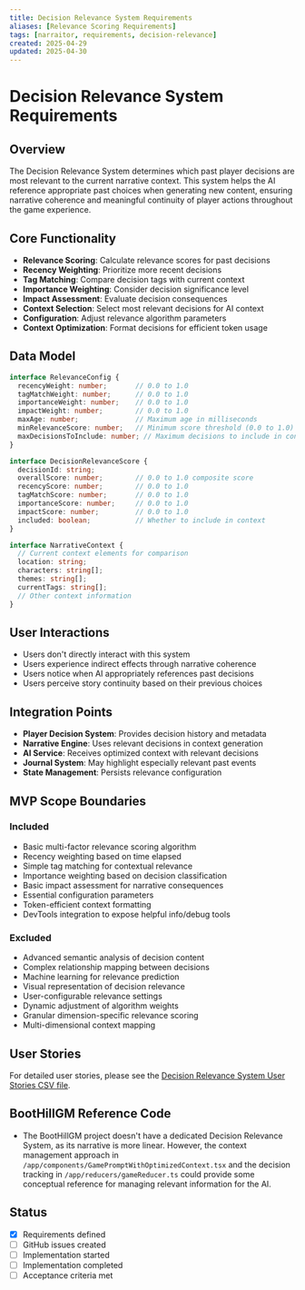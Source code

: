 ```yaml
---
title: Decision Relevance System Requirements
aliases: [Relevance Scoring Requirements]
tags: [narraitor, requirements, decision-relevance]
created: 2025-04-29
updated: 2025-04-30
---
```


# Decision Relevance System Requirements

## Overview
The Decision Relevance System determines which past player decisions are most relevant to the current narrative context. This system helps the AI reference appropriate past choices when generating new content, ensuring narrative coherence and meaningful continuity of player actions throughout the game experience.

## Core Functionality
- **Relevance Scoring**: Calculate relevance scores for past decisions
- **Recency Weighting**: Prioritize more recent decisions
- **Tag Matching**: Compare decision tags with current context
- **Importance Weighting**: Consider decision significance level
- **Impact Assessment**: Evaluate decision consequences
- **Context Selection**: Select most relevant decisions for AI context
- **Configuration**: Adjust relevance algorithm parameters
- **Context Optimization**: Format decisions for efficient token usage

## Data Model

```typescript
interface RelevanceConfig {
  recencyWeight: number;       // 0.0 to 1.0
  tagMatchWeight: number;      // 0.0 to 1.0
  importanceWeight: number;    // 0.0 to 1.0
  impactWeight: number;        // 0.0 to 1.0
  maxAge: number;              // Maximum age in milliseconds
  minRelevanceScore: number;   // Minimum score threshold (0.0 to 1.0)
  maxDecisionsToInclude: number; // Maximum decisions to include in context
}

interface DecisionRelevanceScore {
  decisionId: string;
  overallScore: number;        // 0.0 to 1.0 composite score
  recencyScore: number;        // 0.0 to 1.0
  tagMatchScore: number;       // 0.0 to 1.0
  importanceScore: number;     // 0.0 to 1.0
  impactScore: number;         // 0.0 to 1.0
  included: boolean;           // Whether to include in context
}

interface NarrativeContext {
  // Current context elements for comparison
  location: string;
  characters: string[];
  themes: string[];
  currentTags: string[];
  // Other context information
}
```

## User Interactions
- Users don't directly interact with this system
- Users experience indirect effects through narrative coherence
- Users notice when AI appropriately references past decisions
- Users perceive story continuity based on their previous choices

## Integration Points
- **Player Decision System**: Provides decision history and metadata
- **Narrative Engine**: Uses relevant decisions in context generation
- **AI Service**: Receives optimized context with relevant decisions
- **Journal System**: May highlight especially relevant past events
- **State Management**: Persists relevance configuration

## MVP Scope Boundaries

### Included
- Basic multi-factor relevance scoring algorithm
- Recency weighting based on time elapsed
- Simple tag matching for contextual relevance
- Importance weighting based on decision classification
- Basic impact assessment for narrative consequences
- Essential configuration parameters
- Token-efficient context formatting
- DevTools integration to expose helpful info/debug tools

### Excluded
- Advanced semantic analysis of decision content
- Complex relationship mapping between decisions
- Machine learning for relevance prediction
- Visual representation of decision relevance
- User-configurable relevance settings
- Dynamic adjustment of algorithm weights
- Granular dimension-specific relevance scoring
- Multi-dimensional context mapping

## User Stories
For detailed user stories, please see the [Decision Relevance System User Stories CSV file](./decision-relevance-system-user-stories.csv).

## BootHillGM Reference Code
- The BootHillGM project doesn't have a dedicated Decision Relevance System, as its narrative is more linear. However, the context management approach in `/app/components/GamePromptWithOptimizedContext.tsx` and the decision tracking in `/app/reducers/gameReducer.ts` could provide some conceptual reference for managing relevant information for the AI.

## Status
- [x] Requirements defined
- [ ] GitHub issues created
- [ ] Implementation started
- [ ] Implementation completed
- [ ] Acceptance criteria met